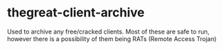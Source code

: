 # thegreat-client-archive
Used to archive any free/cracked clients. Most of these are safe to run, however there is a possibility of them being RATs (Remote Access Trojan)
